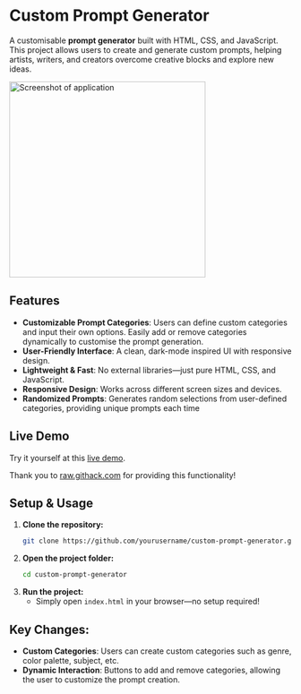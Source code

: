 # Custom Prompt Generator

A customisable **prompt generator** built with HTML, CSS, and JavaScript. This project allows users to create and generate custom prompts, helping artists, writers, and creators overcome creative blocks and explore new ideas.

<img src="https://github.com/user-attachments/assets/ea062af5-022d-4e3c-8cd0-09533370454b" alt="Screenshot of application" width="350">

## Features

- **Customizable Prompt Categories**: Users can define custom categories and input their own options. Easily add or remove categories dynamically to customise the prompt generation.
- **User-Friendly Interface**: A clean, dark-mode inspired UI with responsive design.
- **Lightweight & Fast**: No external libraries—just pure HTML, CSS, and JavaScript.
- **Responsive Design**: Works across different screen sizes and devices.
- **Randomized Prompts**: Generates random selections from user-defined categories, providing unique prompts each time

## Live Demo

Try it yourself at this [live demo](https://raw.githack.com/demagoras/custom-prompt-generator/main/index.html).

Thank you to [raw.githack.com](https://raw.githack.com/) for providing this functionality!

## Setup & Usage

1. **Clone the repository:**
   ```sh
   git clone https://github.com/yourusername/custom-prompt-generator.git
   ```
2. **Open the project folder:**
   ```sh
   cd custom-prompt-generator
   ```
3. **Run the project:**
   - Simply open `index.html` in your browser—no setup required!

## Key Changes:
- **Custom Categories**: Users can create custom categories such as genre, color palette, subject, etc.
- **Dynamic Interaction**: Buttons to add and remove categories, allowing the user to customize the prompt creation.
